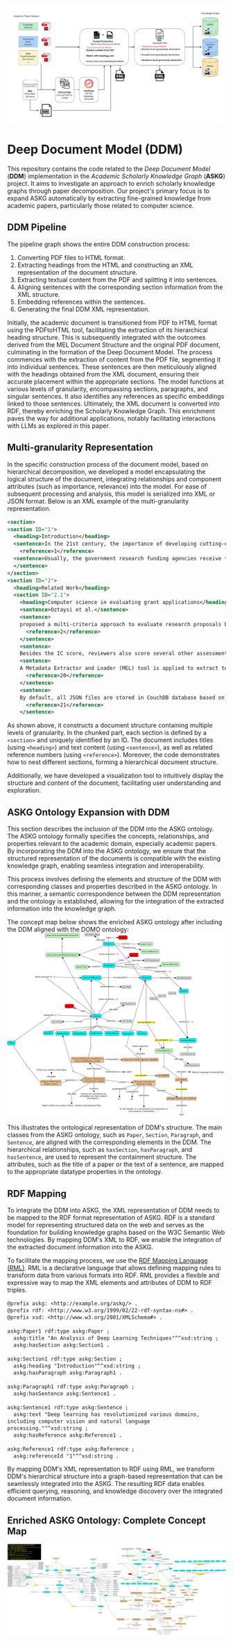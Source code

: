 ![DDM_Pipeline](docs/DDM_Pipeline.png)

# Deep Document Model (DDM)

This repository contains the code related to the *Deep Document Model* (**DDM**) implementation in the *Academic Scholarly Knowledge Graph* (**ASKG**) project.  It aims to investigate an approach to enrich scholarly knowledge graphs through paper decomposition. Our project's primary focus is to expand ASKG automatically by extracting fine-grained knowledge from academic papers, particularly those related to computer science.

## DDM Pipeline

The pipeline graph shows the entire DDM construction process: 

1. Converting PDF files to HTML format.
2. Extracting headings from the HTML and constructing an XML representation of the document structure.
3. Extracting textual content from the PDF and splitting it into sentences.
4. Aligning sentences with the corresponding section information from the XML structure.
5. Embedding references within the sentences.
6. Generating the final DDM XML representation.

Initially, the academic document is transitioned from PDF to HTML format using the PDFtoHTML tool, facilitating the extraction of its hierarchical heading structure. This is subsequently integrated with the outcomes derived from the MEL Document Structure and the original PDF document, culminating in the formation of the Deep Document Model. The process commences with the extraction of content from the PDF file, segmenting it into individual sentences. These sentences are then meticulously aligned with the headings obtained from the XML document, ensuring their accurate placement within the appropriate sections. The model functions at various levels of granularity, encompassing sections, paragraphs, and singular sentences. It also identifies any references as specific embeddings linked to those sentences. Ultimately, the XML document is converted into RDF, thereby enriching the Scholarly Knowledge Graph. This enrichment paves the way for additional applications, notably facilitating interactions with LLMs as explored in this paper.

## Multi-granularity Representation

In the specific construction process of the document model, based on hierarchical decomposition, we developed a model encapsulating the logical structure of the document, integrating relationships and component attributes (such as importance, relevance) into the model. For ease of subsequent processing and analysis, this model is serialized into XML or JSON format. Below is an XML example of the multi-granularity representation.

```xml
<section>
<section ID="1">
  <heading>Introduction</heading>
  <sentence>In the 21st century, the importance of developing cutting-edge scientific research is self-evident for every country.</sentence>
    <reference>1</reference>
  <sentence>Usually, the government research funding agencies receive thousands of research proposals each year, which are reviewed only by expert panels.    
  </sentence>
</section>
<section ID="2">
  <heading>Related Work</heading>
  <section ID="2.1">
    <heading>Computer science in evaluating grant applications</heading>
    <sentence>Oztaysi et al.</sentence>
    <sentence>
    proposed a multi-criteria approach to evaluate research proposals based on interval-valued intuitionistic fuzzy sets.
      <reference>2</reference>
    </sentence>
    <sentence>
    Besides the IC score, reviewers also score several other assessment scores, such as "Feasibility Score" or "Significance Score." </sentence>
    <sentence>
    A Metadata Extractor and Loader (MEL) tool is applied to extract text from PDF research proposals and save it in a JSON file with metadata sets and content.
      <reference>20</reference>
    </sentence>
    <sentence>
    By default, all JSON files are stored in CouchDB database based on the proposal index.
      <reference>21</reference>
    </sentence>
```

As shown above, it constructs a document structure containing multiple levels of granularity. In the chunked part, each section is defined by a `<section>` and uniquely identified by an ID. The document includes titles (using `<heading>`) and text content (using `<sentence>`), as well as related reference numbers (using `<reference>`). Moreover, the code demonstrates how to nest different sections, forming a hierarchical document structure.

Additionally, we have developed a visualization tool to intuitively display the structure and content of the document, facilitating user understanding and exploration.

## ASKG Ontology Expansion with DDM

This section describes the inclusion of the DDM into the ASKG ontology. The ASKG ontology formally specifies the concepts, relationships, and properties relevant to the academic domain, especially academic papers. By incorporating the DDM into the ASKG ontology, we ensure that the structured representation of the documents is compatible with the existing knowledge graph, enabling seamless integration and interoperability.

This process involves defining the elements and structure of the DDM with corresponding classes and properties described in the ASKG ontology. In this manner, a semantic correspondence between the DDM representation and the ontology is established, allowing for the integration of the extracted information into the knowledge graph.

The concept map below shows the enriched ASKG ontology after including the DDM aligned with the DOMO ontology:
![DDM_Pipeline](docs/revised_onto.jpg)

This illustrates the ontological representation of DDM's structure. The main classes from the ASKG ontology, such as `Paper`, `Section`, `Paragraph`, and `Sentence`, are aligned with the corresponding elements in the DDM. The hierarchical relationships, such as `hasSection`, `hasParagraph`, and `hasSentence`, are used to represent the containment structure. The attributes, such as the title of a paper or the text of a sentence, are mapped to the appropriate datatype properties in the ontology. 

## RDF Mapping

To integrate the DDM into ASKG, the XML representation of DDM needs to be mapped to the RDF format representation of ASKG. RDF is a standard model for representing structured data on the web and serves as the foundation for building knowledge graphs based on the W3C Semantic Web technologies. By mapping DDM's XML to RDF, we enable the integration of the extracted document information into the ASKG.

To facilitate the mapping process, we use the [RDF Mapping Language (RML)](https://rml.io/specs/rml/). RML is a declarative language that allows defining mapping rules to transform data from various formats into RDF. RML provides a flexible and expressive way to map the XML elements and attributes of DDM to RDF triples.

```turtle
@prefix askg: <http://example.org/askg/> .
@prefix rdf: <http://www.w3.org/1999/02/22-rdf-syntax-ns#> .
@prefix xsd: <http://www.w3.org/2001/XMLSchema#> .

askg:Paper1 rdf:type askg:Paper ;
  askg:title "An Analysis of Deep Learning Techniques"^^xsd:string ;
  askg:hasSection askg:Section1 .

askg:Section1 rdf:type askg:Section ;
  askg:heading "Introduction"^^xsd:string ;
  askg:hasParagraph askg:Paragraph1 .

askg:Paragraph1 rdf:type askg:Paragraph ;
  askg:hasSentence askg:Sentence1 .

askg:Sentence1 rdf:type askg:Sentence ;
  askg:text "Deep learning has revolutionized various domains, including computer vision and natural language processing."^^xsd:string ;
  askg:hasReference askg:Reference1 .

askg:Reference1 rdf:type askg:Reference ;
  askg:referenceId "1"^^xsd:string .
```

By mapping DDM's XML representation to RDF using RML, we transform DDM's hierarchical structure into a graph-based representation that can be seamlessly integrated into the ASKG. The resulting RDF data enables efficient querying, reasoning, and knowledge discovery over the integrated document information.

## Enriched ASKG Ontology: Complete Concept Map
![DDM_Pipeline](docs/ontology.jpg)

